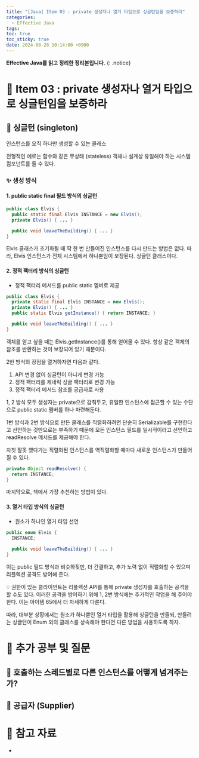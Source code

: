 ```yaml
---
title: "[Java] Item 03 : private 생성자나 열거 타입으로 싱글턴임을 보증하라"
categories:
  - Effective Java
tags:
toc: true
toc_sticky: true
date: 2024-08-28 10:14:00 +0900
---
```


<strong>Effective Java를 읽고 정리한 정리본입니다.</strong>
{: .notice}

# 📌 Item 03 : private 생성자나 열거 타입으로 싱글턴임을 보증하라

## 🫧 싱글턴 (singleton)

인스턴스를 오직 하나만 생성할 수 있는 클래스

전형적인 예로는 함수와 같은 무상태 (stateless) 객체나 설계상 유일해야 하는 시스템 컴포넌트를 들 수 있다.

### ✨ 생성 방식

#### 1. public static final 필드 방식의 싱글턴

```java
public class Elvis {
  public static final Elvis INSTANCE = new Elvis();
  private Elvis() { ... }

  public void leaveTheBuilding() { ... }
}
```

Elvis 클래스가 초기화될 때 딱 한 번 만들어진 인스턴스를 다시 만드는 방법은 없다. 따라, Elvis 인스턴스가 전체 시스템에서 하나뿐임이 보장된다. 싱글턴 클래스이다.

#### 2. 정적 팩터리 방식의 싱글턴

- 정적 팩터리 메서드를 public static 멤버로 제공

```java
public class Elvis {
  private static final Elvis INSTANCE = new Elvis();
  private Elvis() { ... }
  public static Elvis getInstance() { return INSTANCE; }

  public void leaveTheBuilding() { ... }
}
```

객체를 얻고 싶을 때는 Elvis.getInstance()를 통해 얻어올 수 있다. 항상 같은 객체의 참조를 반환하는 것이 보장되어 있기 때문이다.

2번 방식의 장점을 열거하자면 다음과 같다.

1. API 변경 없이 싱글턴이 아니게 변경 가능
2. 정적 팩터리를 제네릭 싱글 팩터리로 변경 가능
3. 정적 팩터리 메서드 참조를 공급자로 사용

1, 2 방식 모두 생성자는 private으로 감춰두고, 유일한 인스턴스에 접근할 수 있는 수단으로 public static 멤버를 하나 마련해둔다.

1번 방식과 2번 방식으로 만든 클래스를 직렬화하려면 단순히 Serializable를 구현한다고 선언하는 것만으로는 부족하기 때문에 모든 인스턴스 필드를 일시적이라고 선언하고 readResolve 메서드를 제공해야 한다.

자칫 잘못 했다가는 직렬화된 인스턴스를 역직렬화할 때마다 새로운 인스턴스가 만들어질 수 있다.

```java
private Object readResolve() {
  return INSTANCE;
}
```

마지막으로, 책에서 가장 추천하는 방법이 있다.

#### 3. 열거 타입 방식의 싱글턴

- 원소가 하나인 열거 타입 선언

```java
public enum Elvis {
  INSTANCE;
  
  public void leaveTheBuilding() { ... }
}
```

이는 public 필드 방식과 비슷하짖만, 더 간결하고, 추가 노력 없이 직렬화할 수 있으며 리플렉션 공격도 방어해 준다.

💡 권한이 있는 클라이언트는 리플렉션 API를 통해 private 생성자를 호출하는 공격을 할 수도 있다. 이러한 공격을 방어하기 위해 1, 2번 방식에는 추가적인 작업을 해 주어야 한다. 이는 아이템 65에서 더 자세하게 다룬다.

따라, 대부분 상황에서는 원소가 하나뿐인 열거 타입을 활용해 싱글턴을 만들되, 만들려는 싱글턴이 Enum 외의 클래스를 상속해야 한다면 다른 방법을 사용하도록 하자.


# 📌 추가 공부 및 질문

## 🫧 호출하는 스레드별로 다른 인스턴스를 어떻게 넘겨주는가?

## 🫧 공급자 (Supplier)


# 📌 참고 자료

- 